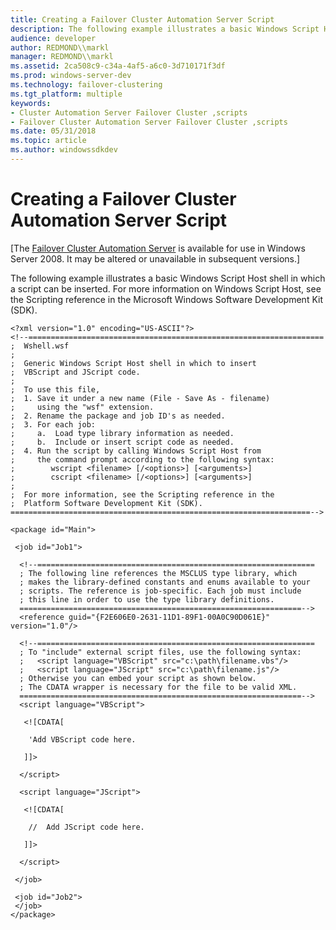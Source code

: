 ```yaml
---
title: Creating a Failover Cluster Automation Server Script
description: The following example illustrates a basic Windows Script Host shell in which a script can be inserted. For more information on Windows Script Host, see the Scripting reference in the Microsoft Windows Software Development Kit (SDK).
audience: developer
author: REDMOND\\markl
manager: REDMOND\\markl
ms.assetid: 2ca508c9-c34a-4af5-a6c0-3d710171f3df
ms.prod: windows-server-dev
ms.technology: failover-clustering
ms.tgt_platform: multiple
keywords:
- Cluster Automation Server Failover Cluster ,scripts
- Failover Cluster Automation Server Failover Cluster ,scripts
ms.date: 05/31/2018
ms.topic: article
ms.author: windowssdkdev
---
```


# Creating a Failover Cluster Automation Server Script

\[The [Failover Cluster Automation Server](https://msdn.microsoft.com/library/aa372940) is available for use in Windows Server 2008. It may be altered or unavailable in subsequent versions.\]

The following example illustrates a basic Windows Script Host shell in which a script can be inserted. For more information on Windows Script Host, see the Scripting reference in the Microsoft Windows Software Development Kit (SDK).

``` syntax
<?xml version="1.0" encoding="US-ASCII"?>
<!--==================================================================
;  Wshell.wsf
; 
;  Generic Windows Script Host shell in which to insert
;  VBScript and JScript code.
;  
;  To use this file,
;  1. Save it under a new name (File - Save As - filename)
;     using the "wsf" extension.
;  2. Rename the package and job ID's as needed.
;  3. For each job:
;     a.  Load type library information as needed.
;     b.  Include or insert script code as needed.
;  4. Run the script by calling Windows Script Host from
;     the command prompt according to the following syntax:
;        wscript <filename> [/<options>] [<arguments>]
;        cscript <filename> [/<options>] [<arguments>]
;   
;  For more information, see the Scripting reference in the
;  Platform Software Development Kit (SDK).
===================================================================-->

<package id="Main">

 <job id="Job1">

  <!--==============================================================
  ; The following line references the MSCLUS type library, which 
  ; makes the library-defined constants and enums available to your 
  ; scripts. The reference is job-specific. Each job must include
  ; this line in order to use the type library definitions.
  ===============================================================-->
  <reference guid="{F2E606E0-2631-11D1-89F1-00A0C90D061E}" version="1.0"/>

  <!--==============================================================
  ; To "include" external script files, use the following syntax:
  ;   <script language="VBScript" src="c:\path\filename.vbs"/>
  ;   <script language="JScript" src="c:\path\filename.js"/>
  ; Otherwise you can embed your script as shown below.
  ; The CDATA wrapper is necessary for the file to be valid XML.
  ===============================================================-->
  <script language="VBScript">

   <![CDATA[

    'Add VBScript code here.

   ]]>

  </script>

  <script language="JScript">

   <![CDATA[

    //  Add JScript code here.                        

   ]]>

  </script>

 </job>

 <job id="Job2">
 </job>
</package>
```

 

 




